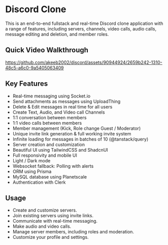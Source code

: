 # Discord Clone

This is an end-to-end fullstack and real-time Discord clone application with a range of features, including servers, channels, video calls, audio calls, message editing and deletion, and member roles.

## Quick Video Walkthrough
https://github.com/akeeb2002/discord/assets/90944924/2659b242-1310-48c5-a6c0-9a5405063409


## Key Features

- Real-time messaging using Socket.io
- Send attachments as messages using UploadThing
- Delete & Edit messages in real time for all users
- Create Text, Audio, and Video call Channels
- 1:1 conversation between members
- 1:1 video calls between members
- Member management (Kick, Role change Guest / Moderator)
- Unique invite link generation & full working invite system
- Infinite loading for messages in batches of 10 (@tanstack/query)
- Server creation and customization
- Beautiful UI using TailwindCSS and ShadcnUI
- Full responsivity and mobile UI
- Light / Dark mode
- Websocket fallback: Polling with alerts
- ORM using Prisma
- MySQL database using Planetscale
- Authentication with Clerk

## Usage

- Create and customize servers.
- Join existing servers using invite links.
- Communicate with real-time messaging.
- Make audio and video calls.
- Manage server members, including roles and moderation.
- Customize your profile and settings.
